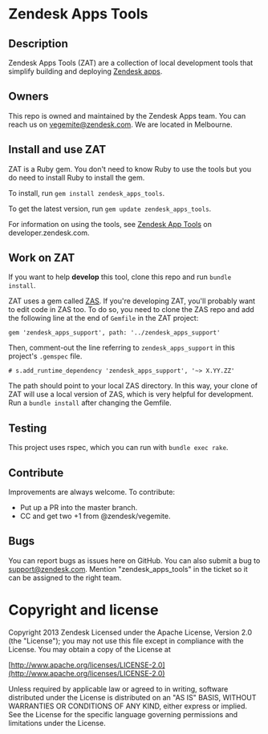 # Zendesk Apps Tools

## Description
Zendesk Apps Tools (ZAT) are a collection of local development tools that simplify building and deploying [Zendesk apps](https://developer.zendesk.com/apps/docs/apps-v2/getting_started).

## Owners
This repo is owned and maintained by the Zendesk Apps team. You can reach us on vegemite@zendesk.com. We are located in Melbourne.

## Install and use ZAT
ZAT is a Ruby gem. You don't need to know Ruby to use the tools but you do need to install Ruby to install the gem.

To install, run `gem install zendesk_apps_tools`.

To get the latest version, run `gem update zendesk_apps_tools`.

For information on using the tools, see  [Zendesk App Tools](https://developer.zendesk.com/apps/docs/apps-v2/getting_started#zendesk-app-tools) on developer.zendesk.com.

## Work on ZAT
If you want to help **develop** this tool, clone this repo and run `bundle install`.

ZAT uses a gem called [ZAS](https://github.com/zendesk/zendesk_apps_support/). If you're developing ZAT, you'll probably want to edit code in ZAS too. To do so, you need to clone the ZAS repo and add the following line at the end of `Gemfile` in the ZAT project:

`gem 'zendesk_apps_support', path: '../zendesk_apps_support'`

Then, comment-out the line referring to `zendesk_apps_support` in this project's `.gemspec` file.

```
# s.add_runtime_dependency 'zendesk_apps_support', '~> X.YY.ZZ'
```

The path should point to your local ZAS directory. In this way, your clone of ZAT will use a local version of ZAS, which is very helpful for development. Run a `bundle install` after changing the Gemfile.

## Testing
This project uses rspec, which you can run with `bundle exec rake`.

## Contribute
Improvements are always welcome. To contribute:

* Put up a PR into the master branch.
* CC and get two +1 from @zendesk/vegemite.

## Bugs
You can report bugs as issues here on GitHub. You can also submit a bug to support@zendesk.com. Mention "zendesk_apps_tools" in the ticket so it can be assigned to the right team.

# Copyright and license
Copyright 2013 Zendesk
Licensed under the Apache License, Version 2.0 (the "License"); you may not use this file except in compliance with the License.
You may obtain a copy of the License at

[http://www.apache.org/licenses/LICENSE-2.0](http://www.apache.org/licenses/LICENSE-2.0)

Unless required by applicable law or agreed to in writing, software distributed under the License is distributed on an "AS IS" BASIS,
WITHOUT WARRANTIES OR CONDITIONS OF ANY KIND, either express or implied.
See the License for the specific language governing permissions and limitations under the License.
